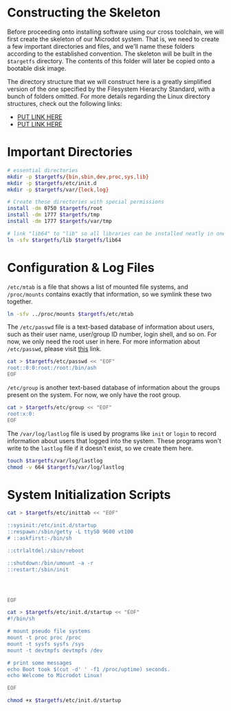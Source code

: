 
# Constructing the Skeleton

Before proceeding onto installing software using our cross toolchain, we will
first create the skeleton of our Microdot system. That is, we need to create
a few important directories and files, and we'll name these
folders according to the established convention. The skeleton will be built in
the `$targetfs` directory. The contents of this folder will later be copied
onto a bootable disk image.

The directory structure that we will construct here is a greatly simplified
version of the one specified by the Filesystem Hierarchy Standard, with a bunch
of folders omitted. For more details regarding the Linux directory structures,
check out the following links:

* [PUT LINK HERE](https://www.a.com)
* [PUT LINK HERE](https://www.b.com)

# Important Directories

```bash
# essential directories
mkdir -p $targetfs/{bin,sbin,dev,proc,sys,lib}
mkdir -p $targetfs/etc/init.d
mkdir -p $targetfs/var/{lock,log}

# Create these directories with special permissions
install -dm 0750 $targetfs/root
install -dm 1777 $targetfs/tmp
install -dm 1777 $targetfs/var/tmp

# link "lib64" to "lib" so all libraries can be installed neatly in one place
ln -sfv $targetfs/lib $targetfs/lib64
```

# Configuration & Log Files

`/etc/mtab` is a file that shows a list of mounted file systems, and
`/proc/mounts` contains exactly that information, so we symlink these two
together.
```bash
ln -sfv ../proc/mounts $targetfs/etc/mtab
```

The `/etc/passwd` file is a text-based database of information about users, such
as their user name, user/group ID number, login shell, and so on. For now, we
only need the root user in here. For more information about `/etc/passwd`,
please visit [this](www.c.com) link.

```bash
cat > $targetfs/etc/passwd << "EOF"
root::0:0:root:/root:/bin/ash
EOF
```

`/etc/group` is another text-based database of information about the groups
present on the system. For now, we only have the root group.

```bash
cat > $targetfs/etc/group << "EOF"
root:x:0:
EOF
```

The `/var/log/lastlog` file is used by programs like `init` or `login` to record
information about users that logged into the system. These programs won't write
to the `lastlog` file if it doesn't exist, so we create them here.

```bash
touch $targetfs/var/log/lastlog
chmod -v 664 $targetfs/var/log/lastlog
```

# System Initialization Scripts

```bash
cat > $targetfs/etc/inittab << "EOF"

::sysinit:/etc/init.d/startup
::respawn:/sbin/getty -L ttyS0 9600 vt100
# ::askfirst:-/bin/sh

::ctrlaltdel:/sbin/reboot

::shutdown:/bin/umount -a -r
::restart:/sbin/init




EOF
```

```bash
cat > $targetfs/etc/init.d/startup << "EOF"
#!/bin/sh

# mount pseudo file systems
mount -t proc proc /proc
mount -t sysfs sysfs /sys
mount -t devtmpfs devtmpfs /dev

# print some messages
echo Boot took $(cut -d' ' -f1 /proc/uptime) seconds.
echo Welcome to Microdot Linux!

EOF

chmod +x $targetfs/etc/init.d/startup
```

